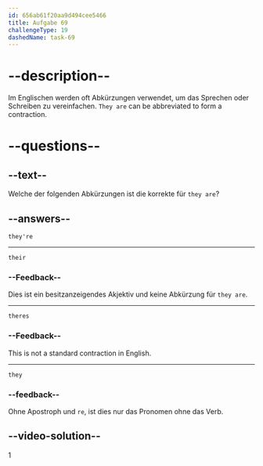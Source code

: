 ```yaml
---
id: 656ab61f20aa9d494cee5466
title: Aufgabe 69
challengeType: 19
dashedName: task-69
---
```


# --description--

Im Englischen werden oft Abkürzungen verwendet, um das Sprechen oder Schreiben zu vereinfachen. `They are` can be abbreviated to form a contraction.

# --questions--

## --text--

Welche der folgenden Abkürzungen ist die korrekte für `they are`?

## --answers--

`they're`

---

`their`

### --Feedback--

Dies ist ein besitzanzeigendes Akjektiv und keine Abkürzung für `they are`.

---

`theres`

### --Feedback--

This is not a standard contraction in English.

---

`they`

### --feedback--

Ohne Apostroph und `re`, ist dies nur das Pronomen ohne das Verb.

## --video-solution--

1
